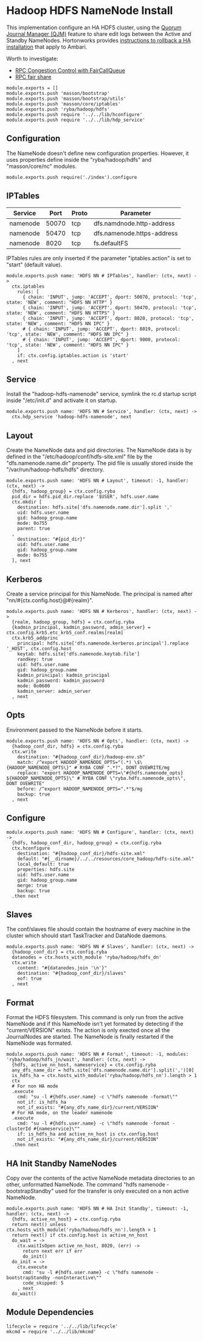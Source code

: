 
# Hadoop HDFS NameNode Install

This implementation configure an HA HDFS cluster, using the [Quorum Journal Manager (QJM)](qjm)
feature  to share edit logs between the Active and Standby NameNodes. Hortonworks
provides [instructions to rollback a HA installation][rollback] that apply to Ambari.

Worth to investigate:

*   [RPC Congestion Control with FairCallQueue](https://issues.apache.org/jira/browse/HADOOP-9640)
*   [RPC fair share](https://issues.apache.org/jira/browse/HADOOP-10598)

[rollback]: http://docs.hortonworks.com/HDPDocuments/HDP1/HDP-1.3.3/bk_Monitoring_Hadoop_Book/content/monitor-ha-undoing_2x.html

    module.exports = []
    module.exports.push 'masson/bootstrap'
    module.exports.push 'masson/bootstrap/utils'
    module.exports.push 'masson/core/iptables'
    module.exports.push 'ryba/hadoop/hdfs'
    module.exports.push require '../../lib/hconfigure'
    module.exports.push require '../../lib/hdp_service'

## Configuration

The NameNode doesn't define new configuration properties. However, it uses properties
define inside the "ryba/hadoop/hdfs" and "masson/core/nc" modules.

    module.exports.push require('./index').configure

## IPTables

| Service    | Port | Proto  | Parameter                  |
|------------|------|--------|----------------------------|
| namenode  | 50070 | tcp    | dfs.namdnode.http-address  |
| namenode  | 50470 | tcp    | dfs.namenode.https-address |
| namenode  | 8020  | tcp    | fs.defaultFS               |

IPTables rules are only inserted if the parameter "iptables.action" is set to
"start" (default value).

    module.exports.push name: 'HDFS NN # IPTables', handler: (ctx, next) ->
      ctx.iptables
        rules: [
          { chain: 'INPUT', jump: 'ACCEPT', dport: 50070, protocol: 'tcp', state: 'NEW', comment: "HDFS NN HTTP" }
          { chain: 'INPUT', jump: 'ACCEPT', dport: 50470, protocol: 'tcp', state: 'NEW', comment: "HDFS NN HTTPS" }
          { chain: 'INPUT', jump: 'ACCEPT', dport: 8020, protocol: 'tcp', state: 'NEW', comment: "HDFS NN IPC" }
          # { chain: 'INPUT', jump: 'ACCEPT', dport: 8019, protocol: 'tcp', state: 'NEW', comment: "HDFS NN IPC" }
          # { chain: 'INPUT', jump: 'ACCEPT', dport: 9000, protocol: 'tcp', state: 'NEW', comment: "HDFS NN IPC" }
        ]
        if: ctx.config.iptables.action is 'start'
      , next

## Service

Install the "hadoop-hdfs-namenode" service, symlink the rc.d startup script
inside "/etc/init.d" and activate it on startup.

    module.exports.push name: 'HDFS NN # Service', handler: (ctx, next) ->
      ctx.hdp_service 'hadoop-hdfs-namenode', next

## Layout

Create the NameNode data and pid directories. The NameNode data is by defined in the
"/etc/hadoop/conf/hdfs-site.xml" file by the "dfs.namenode.name.dir" property. The pid
file is usually stored inside the "/var/run/hadoop-hdfs/hdfs" directory.

    module.exports.push name: 'HDFS NN # Layout', timeout: -1, handler: (ctx, next) ->
      {hdfs, hadoop_group} = ctx.config.ryba
      pid_dir = hdfs.pid_dir.replace '$USER', hdfs.user.name
      ctx.mkdir [
        destination: hdfs.site['dfs.namenode.name.dir'].split ','
        uid: hdfs.user.name
        gid: hadoop_group.name
        mode: 0o755
        parent: true
      ,
        destination: "#{pid_dir}"
        uid: hdfs.user.name
        gid: hadoop_group.name
        mode: 0o755
      ], next

## Kerberos

Create a service principal for this NameNode. The principal is named after
"nn/#{ctx.config.host}@#{realm}".

    module.exports.push name: 'HDFS NN # Kerberos', handler: (ctx, next) ->
      {realm, hadoop_group, hdfs} = ctx.config.ryba
      {kadmin_principal, kadmin_password, admin_server} = ctx.config.krb5.etc_krb5_conf.realms[realm]
      ctx.krb5_addprinc
        principal: hdfs.site['dfs.namenode.kerberos.principal'].replace '_HOST', ctx.config.host
        keytab: hdfs.site['dfs.namenode.keytab.file']
        randkey: true
        uid: hdfs.user.name
        gid: hadoop_group.name
        kadmin_principal: kadmin_principal
        kadmin_password: kadmin_password
        mode: 0o0600
        kadmin_server: admin_server
      , next

## Opts

Environment passed to the NameNode before it starts.

    module.exports.push name: 'HDFS NN # Opts', handler: (ctx, next) ->
      {hadoop_conf_dir, hdfs} = ctx.config.ryba
      ctx.write
        destination: "#{hadoop_conf_dir}/hadoop-env.sh"
        match: /^export HADOOP_NAMENODE_OPTS="(.*) \$\{HADOOP_NAMENODE_OPTS\}" # RYBA CONF ".*?", DONT OVEWRITE/mg
        replace: "export HADOOP_NAMENODE_OPTS=\"#{hdfs.namenode_opts} ${HADOOP_NAMENODE_OPTS}\" # RYBA CONF \"ryba.hdfs.namenode_opts\", DONT OVEWRITE"
        before: /^export HADOOP_NAMENODE_OPTS=".*"$/mg
        backup: true
      , next

## Configure

    module.exports.push name: 'HDFS NN # Configure', handler: (ctx, next) ->
      {hdfs, hadoop_conf_dir, hadoop_group} = ctx.config.ryba
      ctx.hconfigure
        destination: "#{hadoop_conf_dir}/hdfs-site.xml"
        default: "#{__dirname}/../../resources/core_hadoop/hdfs-site.xml"
        local_default: true
        properties: hdfs.site
        uid: hdfs.user.name
        gid: hadoop_group.name
        merge: true
        backup: true
      .then next

## Slaves

The conf/slaves file should contain the hostname of every machine
in the cluster which should start TaskTracker and DataNode daemons.

    module.exports.push name: 'HDFS NN # Slaves', handler: (ctx, next) ->
      {hadoop_conf_dir} = ctx.config.ryba
      datanodes = ctx.hosts_with_module 'ryba/hadoop/hdfs_dn'
      ctx.write
        content: "#{datanodes.join '\n'}"
        destination: "#{hadoop_conf_dir}/slaves"
        eof: true
      , next

## Format

Format the HDFS filesystem. This command is only run from the active NameNode and if
this NameNode isn't yet formated by detecting if the "current/VERSION" exists. The action
is only exected once all the JournalNodes are started. The NameNode is finally restarted
if the NameNode was formated.

    module.exports.push name: 'HDFS NN # Format', timeout: -1, modules: 'ryba/hadoop/hdfs_jn/wait', handler: (ctx, next) ->
      {hdfs, active_nn_host, nameservice} = ctx.config.ryba
      any_dfs_name_dir = hdfs.site['dfs.namenode.name.dir'].split(',')[0]
      is_hdfs_ha = ctx.hosts_with_module('ryba/hadoop/hdfs_nn').length > 1
      ctx
      # For non HA mode
      .execute
        cmd: "su -l #{hdfs.user.name} -c \"hdfs namenode -format\""
        not_if: is_hdfs_ha
        not_if_exists: "#{any_dfs_name_dir}/current/VERSION"
      # For HA mode, on the leader namenode
      .execute
        cmd: "su -l #{hdfs.user.name} -c \"hdfs namenode -format -clusterId #{nameservice}\""
        if: is_hdfs_ha and active_nn_host is ctx.config.host
        not_if_exists: "#{any_dfs_name_dir}/current/VERSION"
      .then next

## HA Init Standby NameNodes

Copy over the contents of the active NameNode metadata directories to an other,
unformatted NameNode. The command "hdfs namenode -bootstrapStandby" used for the transfer
is only executed on a non active NameNode.

    module.exports.push name: 'HDFS NN # HA Init Standby', timeout: -1, handler: (ctx, next) ->
      {hdfs, active_nn_host} = ctx.config.ryba
      return next() unless ctx.hosts_with_module('ryba/hadoop/hdfs_nn').length > 1
      return next() if ctx.config.host is active_nn_host
      do_wait = ->
        ctx.waitIsOpen active_nn_host, 8020, (err) ->
          return next err if err
          do_init()
      do_init = ->
        ctx.execute
          cmd: "su -l #{hdfs.user.name} -c \"hdfs namenode -bootstrapStandby -nonInteractive\""
          code_skipped: 5
        , next
      do_wait()

## Module Dependencies

    lifecycle = require '../../lib/lifecycle'
    mkcmd = require '../../lib/mkcmd'
